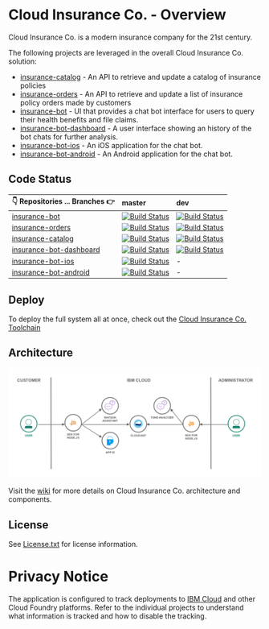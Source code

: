 # Cloud Insurance Co. - Overview

Cloud Insurance Co. is a modern insurance company for the 21st century.

The following projects are leveraged in the overall Cloud Insurance Co. solution:

* [insurance-catalog][catalog_github_url] - An API to retrieve and update a catalog of insurance policies
* [insurance-orders][orders_github_url] - An API to retrieve and update a list of insurance policy orders made by customers
* [insurance-bot][bot_github_url] - UI that provides a chat bot interface for users to query their health benefits and file claims.
* [insurance-bot-dashboard][dashboard_github_url] - A user interface showing an history of the bot chats for further analysis.
* [insurance-bot-ios][ios_github_url] - An iOS application for the chat bot.
* [insurance-bot-android][android_github_url] - An Android application for the chat bot.

## Code Status

| :point_down: Repositories ... Branches :point_right: | master | dev |
| --- | :--- | :--- |
| [insurance-bot][bot_github_url] | [![Build Status](https://travis-ci.org/IBM-Cloud/insurance-bot.svg?branch=master)](https://travis-ci.org/IBM-Cloud/insurance-bot) | [![Build Status](https://travis-ci.org/IBM-Cloud/insurance-bot.svg?branch=dev)](https://travis-ci.org/IBM-Cloud/insurance-bot) |
| [insurance-orders][orders_github_url] | [![Build Status](https://travis-ci.org/IBM-Cloud/insurance-orders.svg?branch=master)](https://travis-ci.org/IBM-Cloud/insurance-orders) | [![Build Status](https://travis-ci.org/IBM-Cloud/insurance-orders.svg?branch=dev)](https://travis-ci.org/IBM-Cloud/insurance-orders) |
| [insurance-catalog][catalog_github_url] | [![Build Status](https://travis-ci.org/IBM-Cloud/insurance-catalog.svg?branch=master)](https://travis-ci.org/IBM-Cloud/insurance-catalog) | [![Build Status](https://travis-ci.org/IBM-Cloud/insurance-catalog.svg?branch=dev)](https://travis-ci.org/IBM-Cloud/insurance-catalog) |
| [insurance-bot-dashboard][dashboard_github_url] | [![Build Status](https://travis-ci.org/IBM-Cloud/insurance-bot-dashboard.svg?branch=master)](https://travis-ci.org/IBM-Cloud/insurance-bot-dashboard) | [![Build Status](https://travis-ci.org/IBM-Cloud/insurance-bot-dashboard.svg?branch=dev)](https://travis-ci.org/IBM-Cloud/insurance-bot-dashboard) |
| [insurance-bot-ios][ios_github_url] | [![Build Status](https://travis-ci.org/IBM-Cloud/insurance-bot-ios.svg?branch=master)](https://travis-ci.org/IBM-Cloud/insurance-bot-ios) | - |
| [insurance-bot-android][android_github_url] | [![Build Status](https://travis-ci.org/IBM-Cloud/insurance-bot-android.svg?branch=master)](https://travis-ci.org/IBM-Cloud/insurance-bot-android) | - |

## Deploy

To deploy the full system all at once, check out the [Cloud Insurance Co. Toolchain][toolchain_github_url]

## Architecture

  ![Architecture Diagram](architecture.png)

  Visit the [wiki](https://github.com/IBM-Cloud/cloudco-insurance/wiki) for more details on Cloud Insurance Co. architecture and components.

## License

See [License.txt](License.txt) for license information.

# Privacy Notice

The application is configured to track deployments to [IBM Cloud](http://www.ibm.com/cloud-computing/Cloud/) and other Cloud Foundry platforms. Refer to the individual projects to understand what information is tracked and how to disable the tracking.

[bot_github_url]: https://github.com/IBM-Cloud/insurance-bot
[orders_github_url]: https://github.com/IBM-Cloud/insurance-orders
[catalog_github_url]: https://github.com/IBM-Cloud/insurance-catalog
[dashboard_github_url]: https://github.com/IBM-Cloud/insurance-bot-dashboard
[ios_github_url]: https://github.com/IBM-Cloud/insurance-bot-ios
[android_github_url]: https://github.com/IBM-Cloud/insurance-bot-android
[toolchain_github_url]: https://github.com/IBM-Cloud/insurance-toolchain
